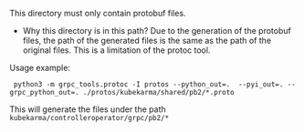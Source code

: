 This directory must only contain protobuf files.


- Why this directory is in this path?
Due to the generation of the protobuf files, the path of the generated files is the same as the path of the original files. This is a limitation of the protoc tool.


Usage example:
```shell
 python3 -m grpc_tools.protoc -I protos --python_out=.  --pyi_out=. --grpc_python_out=. ./protos/kubekarma/shared/pb2/*.proto
 ```

This will generate the files under the path `kubekarma/controlleroperator/grpc/pb2/*`